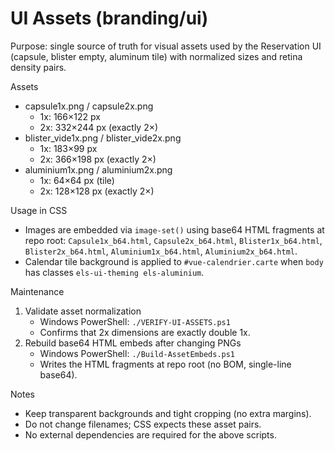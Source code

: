 # UI Assets (branding/ui)

Purpose: single source of truth for visual assets used by the Reservation UI (capsule, blister empty, aluminum tile) with normalized sizes and retina density pairs.

Assets
- capsule1x.png / capsule2x.png
  - 1x: 166×122 px
  - 2x: 332×244 px (exactly 2×)
- blister_vide1x.png / blister_vide2x.png
  - 1x: 183×99 px
  - 2x: 366×198 px (exactly 2×)
- aluminium1x.png / aluminium2x.png
  - 1x: 64×64 px (tile)
  - 2x: 128×128 px (exactly 2×)

Usage in CSS
- Images are embedded via `image-set()` using base64 HTML fragments at repo root: `Capsule1x_b64.html`, `Capsule2x_b64.html`, `Blister1x_b64.html`, `Blister2x_b64.html`, `Aluminium1x_b64.html`, `Aluminium2x_b64.html`.
- Calendar tile background is applied to `#vue-calendrier.carte` when `body` has classes `els-ui-theming els-aluminium`.

Maintenance
1) Validate asset normalization
   - Windows PowerShell: `./VERIFY-UI-ASSETS.ps1`
   - Confirms that 2x dimensions are exactly double 1x.
2) Rebuild base64 HTML embeds after changing PNGs
   - Windows PowerShell: `./Build-AssetEmbeds.ps1`
   - Writes the HTML fragments at repo root (no BOM, single-line base64).

Notes
- Keep transparent backgrounds and tight cropping (no extra margins).
- Do not change filenames; CSS expects these asset pairs.
- No external dependencies are required for the above scripts.

